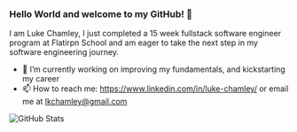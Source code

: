 ### Hello World and welcome to my GitHub! 👋

<!--
**ChamMan3/ChamMan3** is a ✨ _special_ ✨ repository because its `README.md` (this file) appears on your GitHub profile.

Here are some ideas to get you started:

-->
I am Luke Chamley, I just completed a 15 week fullstack software engineer program at Flatirpn School and am eager to take the next step in my software engineering journey.
- 🔭 I’m currently working on improving my fundamentals, and kickstarting my career
- 📫 How to reach me: https://www.linkedin.com/in/luke-chamley/ or email me at lkchamley@gmail.com

![GitHub Stats](https://github-readme-stats.vercel.app/api?username=ChamMan3&theme=radical)
